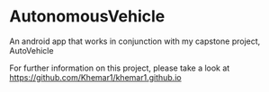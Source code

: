 # AutonomousVehicle
An android app that works in conjunction with my capstone project, AutoVehicle

For further information on this project, please take a look at https://github.com/Khemar1/khemar1.github.io
